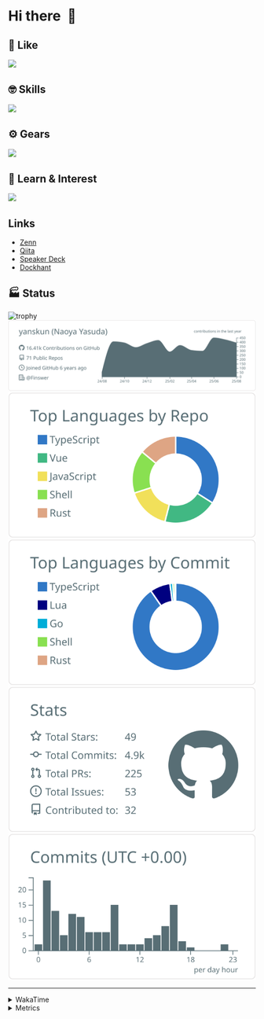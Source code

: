 # Hi there&nbsp; :wave:

## 💌 Like
<img src="https://go-skill-icons.vercel.app/api/icons?i=github" />

## 🤓 Skills
<img src="https://go-skill-icons.vercel.app/api/icons?i=js,ts,vue,nuxtjs,react,nextjs,go,lua,git" />

## ⚙️ Gears
<img src="https://go-skill-icons.vercel.app/api/icons?i=neovim,vscode,githubcopilot,alacritty,tmux" />

## 📖 Learn & Interest
<img src="https://go-skill-icons.vercel.app/api/icons?i=rust,deno,css,zig,playwright,githubactions,storybook,netlify,eslint" />

## Links
- [Zenn](https://zenn.dev/yanskun)
- [Qiita](https://qiita.com/yanskun)
- [Speaker Deck](https://speakerdeck.com/yanskun)
- [Dockhant](https://www.dockhunt.com/users/yanskun)

<!-- https://github.com/ryo-ma/github-profile-trophy -->

## 🏭 Status

<img src="https://github-profile-trophy.vercel.app/?username=yanskun&theme=onedark&row=1" alt="trophy">

<!-- https://github.com/vn7n24fzkq/github-profile-summary-cards -->
<picture>
  <source media="(prefers-color-scheme: dark)" srcset="https://raw.githubusercontent.com/yanskun/yanskun/master/profile-summary-card-output/nord_dark/0-profile-details.svg">
 <img src="https://raw.githubusercontent.com/yanskun/yanskun/master/profile-summary-card-output/default/0-profile-details.svg">
</picture>
<br>
<picture>
  <source media="(prefers-color-scheme: dark)" srcset="https://raw.githubusercontent.com/yanskun/yanskun/master/profile-summary-card-output/nord_dark/1-repos-per-language.svg">
 <img src="https://raw.githubusercontent.com/yanskun/yanskun/master/profile-summary-card-output/default/1-repos-per-language.svg">
</picture>
<picture>
  <source media="(prefers-color-scheme: dark)" srcset="https://raw.githubusercontent.com/yanskun/yanskun/master/profile-summary-card-output/nord_dark/2-most-commit-language.svg">
 <img src="https://raw.githubusercontent.com/yanskun/yanskun/master/profile-summary-card-output/default/2-most-commit-language.svg">
</picture>
<br>
<picture>
  <source media="(prefers-color-scheme: dark)" srcset="https://raw.githubusercontent.com/yanskun/yanskun/master/profile-summary-card-output/nord_dark/3-stats.svg">
 <img src="https://raw.githubusercontent.com/yanskun/yanskun/master/profile-summary-card-output/default/3-stats.svg">
</picture>
<picture>
  <source media="(prefers-color-scheme: dark)" srcset="https://raw.githubusercontent.com/yanskun/yanskun/master/profile-summary-card-output/nord_dark/4-productive-time.svg">
 <img src="https://raw.githubusercontent.com/yanskun/yanskun/master/profile-summary-card-output/default/4-productive-time.svg">
</picture>

---

<details>
  <summary>WakaTime</summary>
<!--START_SECTION:waka-->
![Code Time](http://img.shields.io/badge/Code%20Time-2%2C594%20hrs%204%20mins-blue)

**🐱 My GitHub Data** 

> 📦 156.6 kB Used in GitHub's Storage 
 > 
> 🏆 3,041 Contributions in the Year 2025
 > 
> 💼 Opted to Hire
 > 
> 📜 132 Public Repositories 
 > 
> 🔑 6 Private Repositories 
 > 
**I'm an Early 🐤** 

```text
🌞 Morning                33410 commits       ████░░░░░░░░░░░░░░░░░░░░░   16.30 % 
🌆 Daytime                126621 commits      ███████████████░░░░░░░░░░   61.78 % 
🌃 Evening                41075 commits       █████░░░░░░░░░░░░░░░░░░░░   20.04 % 
🌙 Night                  3833 commits        ░░░░░░░░░░░░░░░░░░░░░░░░░   01.87 % 
```
📅 **I'm Most Productive on Tuesday** 

```text
Monday                   32539 commits       ████░░░░░░░░░░░░░░░░░░░░░   15.88 % 
Tuesday                  45649 commits       ██████░░░░░░░░░░░░░░░░░░░   22.27 % 
Wednesday                43264 commits       █████░░░░░░░░░░░░░░░░░░░░   21.11 % 
Thursday                 39251 commits       █████░░░░░░░░░░░░░░░░░░░░   19.15 % 
Friday                   37609 commits       █████░░░░░░░░░░░░░░░░░░░░   18.35 % 
Saturday                 2222 commits        ░░░░░░░░░░░░░░░░░░░░░░░░░   01.08 % 
Sunday                   4405 commits        █░░░░░░░░░░░░░░░░░░░░░░░░   02.15 % 
```


📊 **This Week I Spent My Time On** 

```text
🕑︎ Time Zone: Asia/Tokyo

💬 Programming Languages: 
TypeScript               32 hrs 5 mins       ██████████████████████░░░   89.27 % 
JSON                     53 mins             █░░░░░░░░░░░░░░░░░░░░░░░░   02.49 % 
Other                    45 mins             █░░░░░░░░░░░░░░░░░░░░░░░░   02.09 % 
Markdown                 41 mins             ░░░░░░░░░░░░░░░░░░░░░░░░░   01.90 % 
Go                       37 mins             ░░░░░░░░░░░░░░░░░░░░░░░░░   01.74 % 

🔥 Editors: 
Neovim                   34 hrs 19 mins      ████████████████████████░   95.50 % 
VS Code                  1 hr 37 mins        █░░░░░░░░░░░░░░░░░░░░░░░░   04.50 % 

💻 Operating System: 
Mac                      35 hrs 56 mins      █████████████████████████   100.00 % 
```


 Last Updated on 29/08/2025 05:39:12 UTC
<!--END_SECTION:waka-->
</details>

<details>
  <summary>Metrics</summary>
  <img src="https://github.com/yanskun/yanskun/blob/main/github-metrics.svg" alt="Metrics">
</details>

